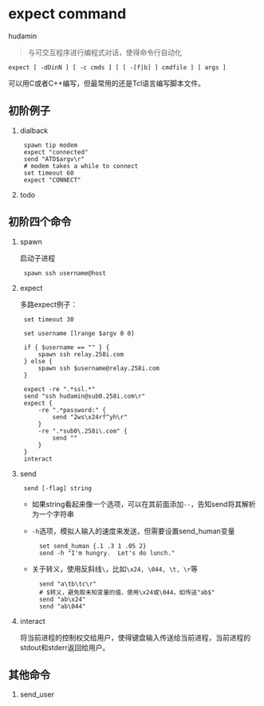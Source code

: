 # expect command

hudamin

> 与可交互程序进行编程式对话，使得命令行自动化

`expect [ -dDinN ] [ -c cmds ] [ [ -[f|b] ] cmdfile ] [ args ]`

可以用C或者C++编写，但最常用的还是Tcl语言编写脚本文件。


## 初阶例子

1. dialback

        spawn tip modem
        expect "connected"
        send "ATD$argv\r"
        # modem takes a while to connect
        set timeout 60
        expect "CONNECT"

2. todo 


## 初阶四个命令

1. spawn

    启动子进程

        spawn ssh username@host

2. expect

    多路expect例子：

        set timeout 30

        set username [lrange $argv 0 0]

        if { $username == "" } {
            spawn ssh relay.258i.com
        } else {
            spawn ssh $username@relay.258i.com
        }

        expect -re ".*ssl.*"
        send "ssh hudamin@sub0.258i.com\r"
        expect {
            -re ".*password:" {
                send "2ws\x24rf^yh\r"
            }
            -re ".*sub0\.258i\.com" {
                send ""
            }
        }
        interact 

3. send
    
        send [-flag] string

    * 如果string看起来像一个选项，可以在其前面添加`--`，告知send将其解析为一个字符串
    * `-h`选项，模拟人输入的速度来发送，但需要设置send_human变量

            set send_human {.1 .3 1 .05 2}
            send -h "I'm hungry.  Let's do lunch."

    * 关于转义，使用反斜线` \ `，比如`\x24, \044, \t, \r`等

            send "a\tb\tc\r" 
            # $转义，避免取未知变量的值，使用\x24或\044，如传送"ab$"
            send "ab\x24"
            send "ab\044"


4. interact

    将当前进程的控制权交给用户，使得键盘输入传送给当前进程，当前进程的stdout和stderr返回给用户。

## 其他命令

1. send_user


